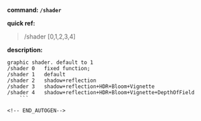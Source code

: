<!-- BEGIN_AUTOGEN: do NOT edit in this block -->

**command: `/shader`**

**quick ref:**
> /shader [0,1,2,3,4]

**description:**

```
graphic shader. default to 1
/shader 0	fixed function;
/shader 1   default
/shader 2   shadow+reflection
/shader 3   shadow+reflection+HDR+Bloom+Vignette
/shader 4   shadow+reflection+HDR+Bloom+Vignette+DepthOfField
	```

<!-- END_AUTOGEN-->
